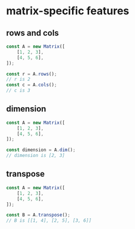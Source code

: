 # matrix-specific features

## rows and cols

```javascript
const A = new Matrix([
    [1, 2, 3], 
    [4, 5, 6], 
]);

const r = A.rows();
// r is 2
const c = A.cols();
// c is 3

```
## dimension

```javascript
const A = new Matrix([
    [1, 2, 3], 
    [4, 5, 6], 
]);

const dimension = A.dim();
// dimension is [2, 3]

```
## transpose

```javascript
const A = new Matrix([
    [1, 2, 3], 
    [4, 5, 6], 
]);

const B = A.transpose();
// B is [[1, 4], [2, 5], [3, 6]]

```
